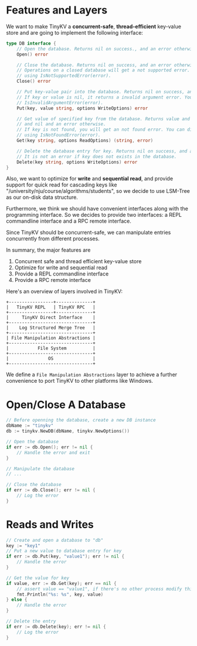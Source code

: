 # Features and Layers

We want to make TinyKV a **concurrent-safe**, **thread-efficient** key-value store and are going to implement the
following interface:

```go
type DB interface {
	// Open the database. Returns nil on success., and an error otherwise.
	Open() error

	// Close the database. Returns nil on success, and an error otherwise.
	// Operations on a closed database will get a not supported error. You can distinguish it
	// using IsNotSupportedError(error).
	Close() error

	// Put key-value pair into the database. Returns nil on success, and an error otherwise.
	// If key or value is nil, it returns a invalid argument error. You can distinguish it using
	// IsInvalidArgumentError(error).
	Put(key, value string, options WriteOptions) error

	// Get value of specified key from the database. Returns value and nil on success,
	// and nil and an error otherwise.
	// If key is not found, you will get an not found error. You can distinguish it
	// using IsNotFoundError(error).
	Get(key string, options ReadOptions) (string, error)

	// Delete the database entry for key. Returns nil on success, and an error otherwise.
	// It is not an error if key does not exists in the database.
	Delete(key string, options WriteOptions) error
}
```

Also, we want to optimize for **write** and **sequential read**, and provide support for quick read
for cascading keys like "/university/nju/course/algorithms/students", so we decide to use LSM-Tree as our on-disk data structure.

Furthermore, we think we should have convenient interfaces along with the programming interface. So we decides
to provide two interfaces: a REPL commandline interface and a RPC remote interface.

Since TinyKV should be concurrent-safe, we can manipulate entries concurrently from different processes.

In summary, the major features are

1. Concurrent safe and thread efficient key-value store
2. Optimize for write and sequential read
3. Provide a REPL commandline interface
4. Provide a RPC remote interface

Here's an overview of layers involved in TinyKV:

```
+-----------------+--------------+
|   TinyKV REPL   | TinyKV RPC   |
+-----------------+--------------+
|     TinyKV Direct Interface    |
+--------------------------------+
|    Log Structured Merge Tree   |
+--------------------------------+
| File Manipulation Abstractions |
+--------------------------------+
|           File System          |
+--------------------------------+
|               OS               |
+--------------------------------+
```

We define a `File Manipulation Abstractions` layer to achieve a further convenience to port TinyKV to other
platforms like Windows.

# Open/Close A Database

```go
// Before openning the database, create a new DB instance
dbName := "tinykv"
db := tinykv.NewDB(dbName, tinykv.NewOptions())

// Open the database
if err := db.Open(); err != nil {
	// Handle the error and exit
}

// Manipulate the database
// ...

// Close the database
if err := db.Close(); err != nil {
	// Log the error
}
```

# Reads and Writes

```go
// Create and open a database to "db"
key := "key1"
// Put a new value to database entry for key
if err := db.Put(key, "value1"); err != nil {
	// Handle the error
}

// Get the value for key
if value, err := db.Get(key); err == nil {
	// assert value == "value1", if there's no other process modify this entry
	fmt.Println("%s: %s", key, value)
} else {
	// Handle the error
}

// Delete the entry
if err := db.Delete(key); err != nil {
	// Log the error
}
```